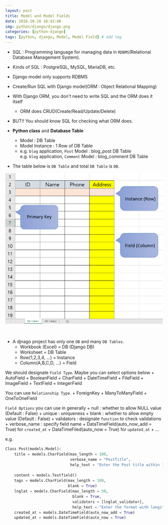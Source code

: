 ```yaml
---
layout: post
title: Model and Model Fields
date: 2018-10-28 18:43:00
img: python/django/django.png
categories: [python-django] 
tags: [python, django, Model, Model Field] # add tag
---
```


+ SQL : Programming language for managing data in `RDBMS`(Relational Database Management System).
+ Kinds of SQL : PostgreSQL, MySQL, MariaDB, etc.
+ Django model only supports RDBMS
+ Create/Run SQL with Django model(ORM : Object Relational Mapping)
+ With Django ORM, you don't need to write SQL and the ORM does it itself
    + ORM does CRUD(Create/Read/Update/Delete)
+ BUT!! You should know SQL for checking what ORM does.

+ **Python class** and **Database Table**
    + Model : DB Table
    + Model Instance : 1 Row of DB Table
    + e.g. `blog` application, `Post` Model : blog_post DB Table <br>
      e.g. `blog` application, `Comment` Model : blog_comment DB Table <br>

+ The table below is `DB Table` and total `DB Table` is `DB`.      

![db](../assets/img/python/django/Model-and-Model-Fields/db.PNG)

<br>       

+ A djnago project has only one `DB` and many `DB Tables`.
    + Workbook (Excel) = DB (Django DB)
    + Worksheet = DB Table
    + Row(1,2,3,4, ...)  = Instance
    + Column(A,B,C,D, ...) = Field

We should designate `Field Type`. Maybe you can select options below
    + AutoField
    + BooleanField
    + CharField
    + DateTimeField
    + FileField
    + ImageField
    + TextField
    + IntegerField
    
You can use `Relationship Type`.
    + ForeignKey
    + ManyToManyField
    + OneToOneField
    
`Field Options` you can use in generally
    + null : whether to allow NULL value (Default : False)
    + unique : uniqueness
    + blank : whether to allow empty value (Default : False)
    + validators : designate `function` to check validations
    + verbose_name : specify field name
    + DataTimeField(auto_now_add = True) for `created_at`
    + DataTimeFiled(auto_now = True) for `updated_at`
    + ...
    
    
e.g.

```python
Class Post(models.Model):
    title = models.CharField(max_length = 100,
                             verbose_name = "PostTitle",
                             help_text = "Enter the Post title within 100 characters")
    
    content = models.Textfield()
    tags = models.CharField(max_length = 100,
                            blank = True)
    lnglat = models.CharField(max_length = 50,
                              blank = True,
                              validators = [lnglat_validator],
                              help_text = "Enter the format with langitude/latitude")
    created_at = models.DateTimeField(auto_now_add = True)
    updated_at = models.DateTimeField(auto_now = True)   
```